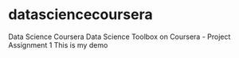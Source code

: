datasciencecoursera
===================

Data Science Coursera
Data Science Toolbox on Coursera - Project Assignment 1
This is my demo
